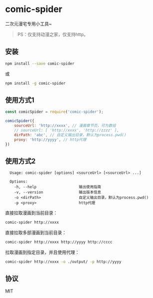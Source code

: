 # comic-spider

二次元漫宅专用小工具~

> PS：仅支持动漫之家，仅支持http。

## 安装

```bash
npm install --save comic-spider
```

或

```bash
npm install -g comic-spider
```

## 使用方式1

```js
const comicSpider = require('comic-spider');

comicSpider({
    sourceUrl: 'http://xxxx', // 漫画章节页，可为数组
    // sourceUrl: [ 'http://xxxx', 'http://zzzz' ],
    dirPath: 'abc', // 自定义输出目录，默认为process.pwd()
    proxy: 'http://yyyy', // http代理
})

```

## 使用方式2

```
  Usage: comic-spider [options] <sourceUrl> [<sourceUrl> ...]

  Options:
    -h, --help                   输出使用指南
    -v, --version                输出版本信息
    -o <dirPath>                 自定义输出目录，默认为process.pwd()
    -p <proxy>                   http代理
```

直接拉取漫画到当前目录：

```bash
comic-spider http://xxxx
```

直接拉取多部漫画到当前目录：

```bash
comic-spider http://xxxx http://yyyy http://cccc
```

拉取漫画到指定目录，并且使用代理：

```bash
comic-spider http://xxxx -o ./output/ -p http://yyyy
```

## 协议

MIT

